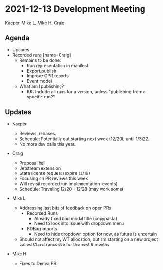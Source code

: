 2021-12-13 Development Meeting
==============================
Kacper, Mike L, Mike H, Craig

Agenda
------
* Updates
* Recorded runs [name=Craig]
    * Remains to be done:
        * Run representation in manifest
        * Export/publish
        * Improve CPR reports
        * Event model
    * What am I publishing?
        * KK: Include all runs for a version, unless "publishing from a specific run?"

Updates
-------

* Kacper
    * Reviews, rebases.
    * Schedule: Potentially out starting next week (12/20), until 1/3/22.
    * No more dev calls this year.

* Craig
    * Proposal hell
    * Jetstream extension
    * Stata license request (expire 12/19)
    * Focusing on PR reviews this week
    * Will revisit recorded run implementation (events)
    * Schedule: Traveling 12/20 - 12/28 (may work some)

* Mike L
    * Addressing last bits of feedback on open PRs
        * Recorded Runs
            * Already fixed bad modal title (copypasta)
            * Need to look into issue with dropdown menu
        * BDBag imports
            * Need to hide dropdown option for now, as future is uncertain
    * Should not affect my WT allocation, but am starting on a new project called ClassTranscribe for the next 6 months

* Mike H
    * Fixes to Deriva PR
